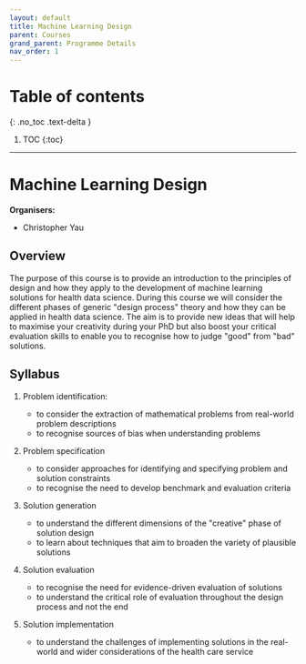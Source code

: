 ```yaml
---
layout: default
title: Machine Learning Design
parent: Courses
grand_parent: Programme Details
nav_order: 1
---
```


# Table of contents
{: .no_toc .text-delta }

1. TOC
{:toc}

---

# Machine Learning Design

**Organisers:** 

- Christopher Yau

## Overview

The purpose of this course is to provide an introduction to the principles of design and how they apply to the development of machine learning solutions for health data science. During this course we will consider the different phases of generic "design process" theory and how they can be applied in health data science. The aim is to provide new ideas that will help to maximise your creativity during your PhD but also boost your critical evaluation skills to enable you to recognise how to judge "good" from "bad" solutions.

## Syllabus

1. Problem identification: 
	- to consider the extraction of mathematical problems from real-world problem descriptions
	- to recognise sources of bias when understanding problems

2. Problem specification
	- to consider approaches for identifying and specifying problem and solution constraints
	- to recognise the need to develop benchmark and evaluation criteria

3. Solution generation
	- to understand the different dimensions of the "creative" phase of solution design
	- to learn about techniques that aim to broaden the variety of plausible solutions

4. Solution evaluation
	- to recognise the need for evidence-driven evaluation of solutions
	- to understand the critical role of evaluation throughout the design process and not the end

5. Solution implementation
	- to understand the challenges of implementing solutions in the real-world and wider considerations of the health care service 


